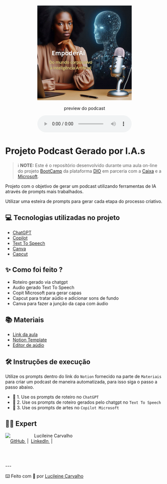 <p align="center">
<img 
    src="Capa_Podcast.jpg"
    width="300"
/>
</p>

<p align="center">
<a href="https://canva.com>https://www.canva.com/design/DAGVuRkYhik/2scDVgzfX1mX7coemII0Mw/edit/"/>       
    
<a 
    href="https://canva.com/"/>

</a>
</p>

<p align="center">
    preview do podcast
</p>

<div align="center">
    <audio src="output/podcast_editado.MP3" controls title="Podcast editado"></audio>
</div>

# Projeto Podcast Gerado por I.A.s


 > ℹ️ **NOTE:** Este é o repositório desenvolvido durante uma aula on-line do projeto [BootCamp](https://web.dio.me/play?section_type=bootcamp) da plataforma [DIO](https://dio.me) em parceria com a [Caixa](https://caixanoticias.caixa.gov.br/Paginas/Not%C3%ADcias/2024/10-OUTUBRO/CAIXA-oferece-bolsas-de-estudo-para-aprendizado-acelerado-em-tecnologia.aspx) e a [Microsoft](https://www.microsoft.com/pt-br/).

Projeto com o objetivo de gerar um podcast utilizando ferramentas de IA através de prompts mais trabalhados.

Utilizar uma esteira de prompts para gerar cada etapa do processo criativo.

## 💻 Tecnologias utilizadas no projeto

- [ChatGPT](https://chatgpt.com/) 
- [Copilot](https://copilot.microsoft.com/onboarding)
- [Text To Speech](https://www.text-to-speech.online/)
- [Canva](https://www.canva.com/)
- [Capcut](https://www.capcut.com/pt-br/)

## ✨ Como foi feito ?

- Roteiro gerado via chatgpt
- Audio gerado Text To Speech
- Copit Microsoft para gerar capas
- Capcut para tratar aúdio e adicionar sons de fundo
- Canva para fazer a junção da capa com áudio

  
## 📚 Materiais

- [Link da aula](https://web.dio.me/lab/criando-um-podcast-com-ias/learning/14404448-7f07-4145-aa33-7be543a13afe?back=/play)
- [Notion Template](https://www.notion.so/)
- [Editor de aúdio](https://www.capcut.com/my-edit?enter_from=login&start_tab=video)


## 🛠️ Instruções de execução

Utilize os prompts dentro do link do `Notion` fornecido na parte de `Materiais` para criar um podcast de maneira automatizada, para isso siga o passo a passo abaixo.

- 🤖 1. Use os prompts de roteiro no `ChatGPT`
- 🤖 2. Use os prompts de roteiro gerados pelo chatgpt no  `Text To Speech`
- 🤖 3. Use os prompts de artes no `Copilot Microsoft`


## 👨‍💻 Expert

<p>
    <img 
      align=left 
      margin=10 
      width=80 
      src="https://avatars.githubusercontent.com/u/137401475?v=4"
    />
    <p>&nbsp&nbsp&nbspLucileine Carvalho<br>
    &nbsp&nbsp&nbsp
    <a 
        href="https://github.com/lucileine">
        GitHub
    </a>
    &nbsp;|&nbsp;
    <a 
        href="www.linkedin.com/in/lucileine-carvalho/">
        LinkedIn
    </a>
    &nbsp;|&nbsp;
    </p>
<br/><br/>
<p>
---
    
⌨️ Feito com 💜 por [Lucileine Carvalho](https://github.com/LUCILEINE)

